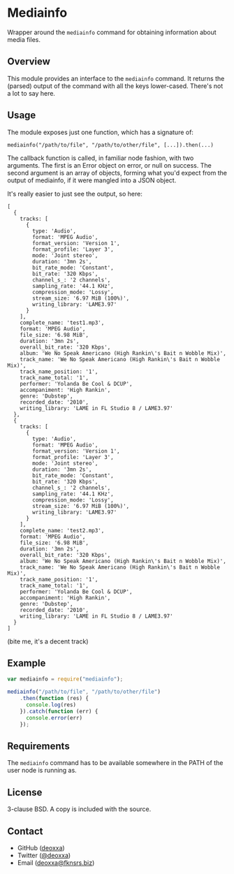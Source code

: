 Mediainfo
=========

Wrapper around the `mediainfo` command for obtaining information about media
files.

Overview
--------

This module provides an interface to the `mediainfo` command. It returns the
(parsed) output of the command with all the keys lower-cased. There's not a lot
to say here.

Usage
-----

The module exposes just one function, which has a signature of:

`mediainfo("/path/to/file", "/path/to/other/file", [...]).then(...)`

The callback function is called, in familiar node fashion, with two arguments.
The first is an Error object on error, or null on success. The second argument
is an array of objects, forming what you'd expect from the output of mediainfo,
if it were mangled into a JSON object.

It's really easier to just see the output, so here:

```
[
  {
    tracks: [
      {
        type: 'Audio',
        format: 'MPEG Audio',
        format_version: 'Version 1',
        format_profile: 'Layer 3',
        mode: 'Joint stereo',
        duration: '3mn 2s',
        bit_rate_mode: 'Constant',
        bit_rate: '320 Kbps',
        channel_s_: '2 channels',
        sampling_rate: '44.1 KHz',
        compression_mode: 'Lossy',
        stream_size: '6.97 MiB (100%)',
        writing_library: 'LAME3.97'
      }
    ],
    complete_name: 'test1.mp3',
    format: 'MPEG Audio',
    file_size: '6.98 MiB',
    duration: '3mn 2s',
    overall_bit_rate: '320 Kbps',
    album: 'We No Speak Americano (High Rankin\'s Bait n Wobble Mix)',
    track_name: 'We No Speak Americano (High Rankin\'s Bait n Wobble Mix)',
    track_name_position: '1',
    track_name_total: '1',
    performer: 'Yolanda Be Cool & DCUP',
    accompaniment: 'High Rankin',
    genre: 'Dubstep',
    recorded_date: '2010',
    writing_library: 'LAME in FL Studio 8 / LAME3.97'
  },
  {
    tracks: [
      {
        type: 'Audio',
        format: 'MPEG Audio',
        format_version: 'Version 1',
        format_profile: 'Layer 3',
        mode: 'Joint stereo',
        duration: '3mn 2s',
        bit_rate_mode: 'Constant',
        bit_rate: '320 Kbps',
        channel_s_: '2 channels',
        sampling_rate: '44.1 KHz',
        compression_mode: 'Lossy',
        stream_size: '6.97 MiB (100%)',
        writing_library: 'LAME3.97'
      }
    ],
    complete_name: 'test2.mp3',
    format: 'MPEG Audio',
    file_size: '6.98 MiB',
    duration: '3mn 2s',
    overall_bit_rate: '320 Kbps',
    album: 'We No Speak Americano (High Rankin\'s Bait n Wobble Mix)',
    track_name: 'We No Speak Americano (High Rankin\'s Bait n Wobble Mix)',
    track_name_position: '1',
    track_name_total: '1',
    performer: 'Yolanda Be Cool & DCUP',
    accompaniment: 'High Rankin',
    genre: 'Dubstep',
    recorded_date: '2010',
    writing_library: 'LAME in FL Studio 8 / LAME3.97'
  }
]
```

(bite me, it's a decent track)

Example
-------

```javascript
var mediainfo = require("mediainfo");

mediainfo("/path/to/file", "/path/to/other/file")
    .then(function (res) {
      console.log(res)
    }).catch(function (err) {
      console.error(err)
    });
```

Requirements
------------

The `mediainfo` command has to be available somewhere in the PATH of the user
node is running as.

License
-------

3-clause BSD. A copy is included with the source.

Contact
-------

* GitHub ([deoxxa](http://github.com/deoxxa))
* Twitter ([@deoxxa](http://twitter.com/deoxxa))
* Email ([deoxxa@fknsrs.biz](mailto:deoxxa@fknsrs.biz))
